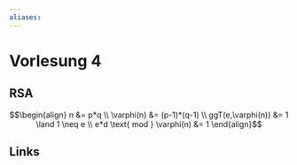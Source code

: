 ```yaml
---
aliases: 
---
```

# Vorlesung 4 
## RSA
$$\begin{align}
n &= p*q \\
\varphi(n) &= (p-1)*(q-1) \\
ggT(e,\varphi(n)) &= 1 \land 1 \neq e \\
e*d \text{ mod } \varphi(n) &= 1
\end{align}$$

## Links